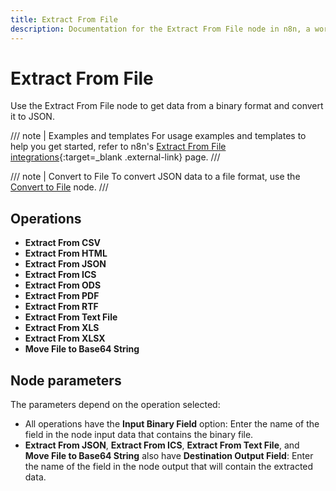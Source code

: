 ```yaml
---
title: Extract From File
description: Documentation for the Extract From File node in n8n, a workflow automation platform. Includes guidance on usage, and links to examples.
---
```


# Extract From File

Use the Extract From File node to get data from a binary format and convert it to JSON.

/// note | Examples and templates
For usage examples and templates to help you get started, refer to n8n's [Extract From File integrations](https://n8n.io/integrations/extract-from-file/){:target=_blank .external-link} page.
///

/// note | Convert to File
To convert JSON data to a file format, use the [Convert to File](/integrations/builtin/core-nodes/n8n-nodes-base.converttofile/) node.
///

## Operations

* **Extract From CSV**
* **Extract From HTML**
* **Extract From JSON**
* **Extract From ICS**
* **Extract From ODS**
* **Extract From PDF**
* **Extract From RTF**
* **Extract From Text File**
* **Extract From XLS**
* **Extract From XLSX**
* **Move File to Base64 String**

## Node parameters

The parameters depend on the operation selected:

* All operations have the **Input Binary Field** option: Enter the name of the field in the node input data that contains the binary file.
* **Extract From JSON**, **Extract From ICS**, **Extract From Text File**, and **Move File to Base64 String** also have **Destination Output Field**: Enter the name of the field in the node output that will contain the extracted data.

